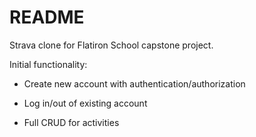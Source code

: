 # README

Strava clone for Flatiron School capstone project.

Initial functionality:

- Create new account with authentication/authorization

- Log in/out of existing account

- Full CRUD for activities
